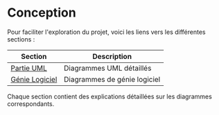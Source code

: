 # Conception

Pour faciliter l'exploration du projet, voici les liens vers les différentes sections :

| Section | Description |
|---------|-------------|
| [Partie UML](./UML/ReadMe.md) | Diagrammes UML détaillés |
| [Génie Logiciel](./Génie%20Logiciel/Readme.md) | Diagrammes de génie logiciel |

Chaque section contient des explications détaillées sur les diagrammes correspondants.

